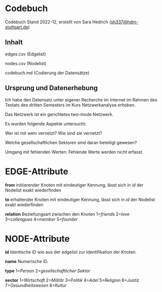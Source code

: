 # Codebuch
Codebuch Stand 2022-12, erstellt von Sara Hedrich (sh337@hdm-stuttgart.de)

## Inhalt
edges.csv (Edgelist)

nodes.csv (Nodelist)

codebuch.md (Codierung der Datensätze)

## Ursprung und Datenerhebung
Ich habe den Datensatz unter eigener Recherche im Internet im Rahmen des Testats des dritten Semesters im Kurs Netzwerkanalyse erhoben.

Das Netzwerk ist ein gerichtetes two-mode Netzwerk. 

Es wurden folgende Aspekte untersucht: 

Wer ist mit wem vernetzt? Wie sind sie vernetzt? 

Welche gesellschaftlichen Sektoren sind daran beteiligt gewesen? 

Umgang mit fehlenden Werten: Fehlende Werte werden nicht erfasst.

# EDGE-Attribute
**from**
initiierender Knoten mit eindeutiger Kennung, lässt sich in *id* der Nodelist exakt wiederfinden

**to**
erhaltender Knoten mit eindeutiger Kennung, lässt sich in *id* der Nodelist exakt wiederfinden

**relation**
Beziehungsart zwischen den Knoten
1=*friends*
2=*love*
3=*colleagues*
4=*member*
5=*founder*

# NODE-Attribute
**id**
Identische ID wie aus der edgelist zur Identifikation der Knoten.

**name**
Numerische ID. 

**type**
1=*Person*
2=*gesellschaftlicher Sektor*

**sector**
1=*Wirtschaft*
2=*Militär*
3=*Politik*
4=*Adel*
5=*Religion*
6=*Justiz*
7=*Gesundheitswesen*
8=*Kultur*




